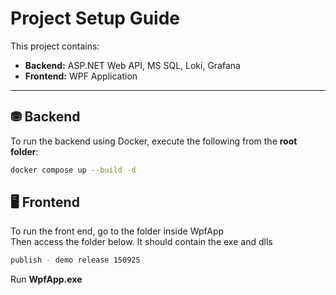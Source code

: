 # Project Setup Guide

This project contains:

- **Backend:** ASP.NET Web API, MS SQL, Loki, Grafana  
- **Frontend:** WPF Application

---

## ⛃ Backend

To run the backend using Docker, execute the following from the **root folder**:

```bash
docker compose up --build -d
```

## 🖥️ Frontend
To run the front end, go to the folder inside WpfApp  
Then access the folder below.  It should contain the exe and dlls

```bash
publish - demo release 150925
```
Run **WpfApp.exe**
